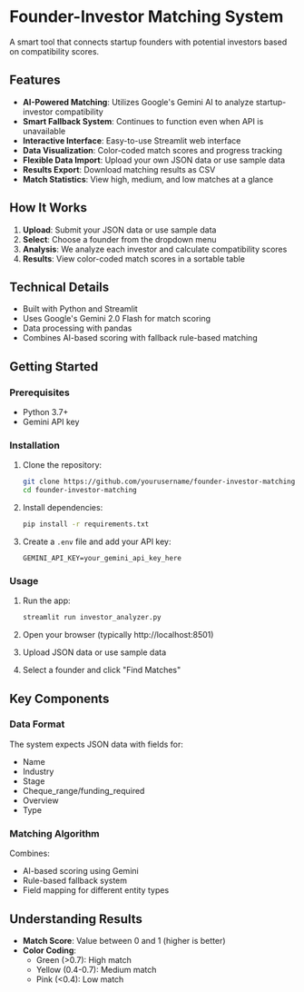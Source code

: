 # Founder-Investor Matching System

A smart tool that connects startup founders with potential investors based on compatibility scores.

## Features

- **AI-Powered Matching**: Utilizes Google's Gemini AI to analyze startup-investor compatibility
- **Smart Fallback System**: Continues to function even when API is unavailable
- **Interactive Interface**: Easy-to-use Streamlit web interface
- **Data Visualization**: Color-coded match scores and progress tracking
- **Flexible Data Import**: Upload your own JSON data or use sample data
- **Results Export**: Download matching results as CSV
- **Match Statistics**: View high, medium, and low matches at a glance

## How It Works

1. **Upload**: Submit your JSON data or use sample data
2. **Select**: Choose a founder from the dropdown menu
3. **Analysis**: We analyze each investor and calculate compatibility scores
4. **Results**: View color-coded match scores in a sortable table

## Technical Details

- Built with Python and Streamlit
- Uses Google's Gemini 2.0 Flash for match scoring
- Data processing with pandas
- Combines AI-based scoring with fallback rule-based matching

## Getting Started

### Prerequisites

- Python 3.7+
- Gemini API key

### Installation

1. Clone the repository:
   ```bash
   git clone https://github.com/yourusername/founder-investor-matching.git
   cd founder-investor-matching
   ```

2. Install dependencies:
   ```bash
   pip install -r requirements.txt
   ```

3. Create a `.env` file and add your API key:
   ```
   GEMINI_API_KEY=your_gemini_api_key_here
   ```

### Usage

1. Run the app:
   ```bash
   streamlit run investor_analyzer.py
   ```

2. Open your browser (typically http://localhost:8501)

3. Upload JSON data or use sample data

4. Select a founder and click "Find Matches"

## Key Components

### Data Format
The system expects JSON data with fields for:
- Name
- Industry
- Stage
- Cheque_range/funding_required
- Overview
- Type

### Matching Algorithm
Combines:
- AI-based scoring using Gemini
- Rule-based fallback system
- Field mapping for different entity types

## Understanding Results

- **Match Score**: Value between 0 and 1 (higher is better)
- **Color Coding**:
  - Green (>0.7): High match
  - Yellow (0.4-0.7): Medium match
  - Pink (<0.4): Low match

